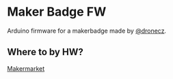 # Maker Badge FW
Arduino firmware for a makerbadge made by [@dronecz](https://github.com/dronecz/maker_badge).

## Where to by HW? 

[Makermarket](http://makermarket.cz/)

